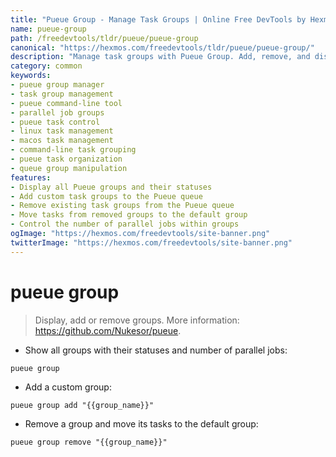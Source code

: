 ```yaml
---
title: "Pueue Group - Manage Task Groups | Online Free DevTools by Hexmos"
name: pueue-group
path: /freedevtools/tldr/pueue/pueue-group
canonical: "https://hexmos.com/freedevtools/tldr/pueue/pueue-group/"
description: "Manage task groups with Pueue Group. Add, remove, and display task groups for efficient task management. Free online tool, no registration required."
category: common
keywords:
- pueue group manager
- task group management
- pueue command-line tool
- parallel job groups
- pueue task control
- linux task management
- macos task management
- command-line task grouping
- pueue task organization
- queue group manipulation
features:
- Display all Pueue groups and their statuses
- Add custom task groups to the Pueue queue
- Remove existing task groups from the Pueue queue
- Move tasks from removed groups to the default group
- Control the number of parallel jobs within groups
ogImage: "https://hexmos.com/freedevtools/site-banner.png"
twitterImage: "https://hexmos.com/freedevtools/site-banner.png"
---
```


# pueue group

> Display, add or remove groups.
> More information: <https://github.com/Nukesor/pueue>.

- Show all groups with their statuses and number of parallel jobs:

`pueue group`

- Add a custom group:

`pueue group add "{{group_name}}"`

- Remove a group and move its tasks to the default group:

`pueue group remove "{{group_name}}"`
